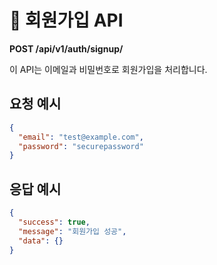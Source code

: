 # 🔐 회원가입 API

**POST /api/v1/auth/signup/**

이 API는 이메일과 비밀번호로 회원가입을 처리합니다.

## 요청 예시

```json
{
  "email": "test@example.com",
  "password": "securepassword"
}
```

## 응답 예시

```json
{
  "success": true,
  "message": "회원가입 성공",
  "data": {}
}
```
